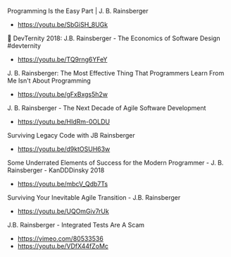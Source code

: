 Programming Is the Easy Part | J. B. Rainsberger
* https://youtu.be/SbGiSH_8UGk

🚀 DevTernity 2018: J.B. Rainsberger - The Economics of Software Design #devternity
* https://youtu.be/TQ9rng6YFeY

J. B. Rainsberger: The Most Effective Thing That Programmers Learn From Me Isn't About Programming
* https://youtu.be/gFxBxgs5h2w

J. B. Rainsberger - The Next Decade of Agile Software Development
* https://youtu.be/HIdRm-0OLDU

Surviving Legacy Code with JB Rainsberger
* https://youtu.be/d9ktOSUH63w

Some Underrated Elements of Success for the Modern Programmer - J. B. Rainsberger - KanDDDinsky 2018
* https://youtu.be/mbcV_Qdb7Ts

Surviving Your Inevitable Agile Transition - J.B. Rainsberger
* https://youtu.be/UQOmGiv7rUk

J.B. Rainsberger - Integrated Tests Are A Scam
* https://vimeo.com/80533536
* https://youtu.be/VDfX44fZoMc
